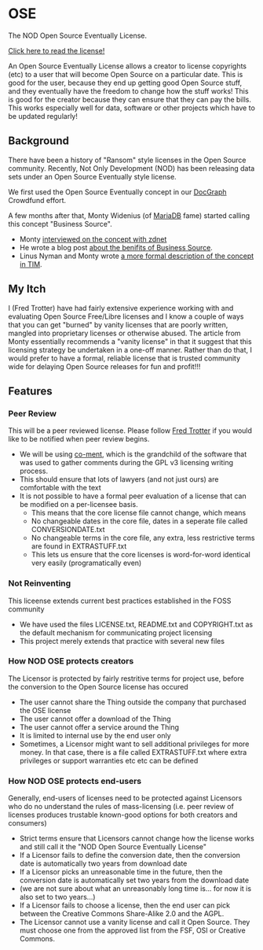 OSE
=======

The NOD Open Source Eventually License. 

<a href='https://github.com/ftrotter/OSE/blob/master/OSELicense.md'>Click here to read the license!</a>

An Open Source Eventually License allows a creator to license copyrights (etc) to a user that will become Open Source on a particular date. This is good for the user, because they end up getting good Open Source stuff, and they eventually have the freedom to change how the stuff works! This is good for the creator because they can ensure that they can pay the bills. This works especially well for data, software or other projects which have to be updated regularly!

Background
------

There have been a history of "Ransom" style licenses in the Open Source community. Recently, Not Only Development (NOD) has been releasing data sets under an Open Source Eventually style license.

We first used the Open Source Eventually concept in our <a href='http://docgraph.org'>DocGraph</a> Crowdfund effort.

A few months after that, Monty Widenius (of <a href='https://mariadb.org/'>MariaDB</a> fame) started calling this concept "Business Source". 

* Monty <a href='http://www.zdnet.com/open-source-its-true-cost-and-where-its-going-awry-by-monty-widenius-7000016024/'>interviewed on the concept with zdnet</a>
* He wrote a blog post <a href='http://monty-says.blogspot.com/2013/06/business-source-software-license-with.html'>about the benifits of Business Source</a>.
* Linus Nyman and Monty wrote <a href='http://timreview.ca/article/691'> a more formal description of the concept in TIM</a>. 
 
My Itch
------
I (Fred Trotter) have had fairly extensive experience working with and evaluating Open Source Free/Libre licenses and I know a couple of ways that you can get "burned" by vanity licenses that are poorly written, mangled into proprietary licenses or otherwise abused. The article from Monty essentially recommends a "vanity license" in that it suggest that this licensing strategy be undertaken in a one-off manner. Rather than do that, I would prefer to have a formal, reliable license that is trusted community wide for delaying Open Source releases for fun and profit!!!

Features
------

### Peer Review

This will be a peer reviewed license. Please follow <a href='http://twitter.com/fredtrotter'>Fred Trotter</a> if you would like to be notified when peer review begins.

* We will be using <a href='http://www.co-ment.com/'>co-ment</a>, which is the grandchild of the software that was used to gather comments during the GPL v3 licensing writing process.
* This should ensure that lots of lawyers (and not just ours) are comfortable with the text
* It is not possible to have a formal peer evaluation of a license that can be modified on a per-licensee basis. 
   * This means that the core license file cannot change, which means
   * No changeable dates in the core file, dates in a seperate file called CONVERSIONDATE.txt
   * No changeable terms in the core file, any extra, less restrictive terms are found in EXTRASTUFF.txt
   * This lets us ensure that the core licenses is word-for-word identical very easily (programatically even)
   
   
### Not Reinventing

This liceense extends current best practices established in the FOSS community
   * We have used the files LICENSE.txt, README.txt and COPYRIGHT.txt as the default mechanism for communicating project licensing
   * This project merely extends that practice with several new files

### How NOD OSE protects creators

The Licensor is protected by fairly restritive terms for project use, before the conversion to the Open Source license has occured
   * The user cannot share the Thing outside the company that purchased the OSE license
   * The user cannot offer a download of the Thing
   * The user cannot offer a service around the Thing
   * It is limited to internal use by the end user only
   * Sometimes, a Licensor might want to sell additional privileges for more money. In that case, there is a file called EXTRASTUFF.txt where extra privileges or support warranties etc etc can be defined

### How NOD OSE protects end-users

Generally, end-users of licenses need to be protected against Licensors who do no understand the rules of mass-licensing (i.e. peer review of licenses produces trustable known-good options for both creators and consumers)
   * Strict terms ensure that Licensors cannot change how the license works and still call it the "NOD Open Source Eventually License"
   * If a Licensor fails to define the conversion date, then the conversion date is automatically two years from download date
   * If a Licensor picks an unreasonable time in the future, then the conversion date is automatically set two years from the download date
   * (we are not sure about what an unreasonably long time is... for now it is also set to two years...)
   * If a Licensor fails to choose a license, then the end user can pick between the Creative Commons Share-Alike 2.0 and the AGPL.
   * The Licensor cannot use a vanity license and call it Open Source. They must choose one from the approved list from the FSF, OSI or Creative Commons.
   


